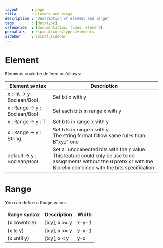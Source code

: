 ```yaml
---
layout      : page
title       : Element and range
description : "Description of element and range"
tags        : [datatype]
categories  : [documentation, types, element]
permalink   : /spinal/core/types/elements
sidebar     : spinal_sidebar
---
```


# Element

Elements could be defined as follows:

| Element syntax                | Description                                                                          |
| ----------------------------- | ------------------------------------------------------------------------------------ |
| x : Int -> y : Boolean/Bool   |  Set bit x with y                                                                    |
| x : Range -> y : Boolean/Bool |  Set each bits in range x with y                                                     |
| x : Range -> y : T            |  Set bits in range x with y                                                          |
| x : Range -> y : String       |  Set bits in range x with y <br> The string format follow same rules than B"xyz" one |                                                  
| default -> y : Boolean/Bool   |  Set all unconnected bits with the y value.<br> This feature could only be use to do assignments without the B prefix or with the B prefix combined with the bits specification |


# Range

You can define a Range values

| Range syntax | Description    | Width  |
| ------------ | -----------    | -----  |
| (x downto y) |  [x:y], x >= y | x-y+1  |
| (x to y)     |  [x:y], x <= y | y-x+1  |
| (x until y)  |  [x:y[, x < y  | y-x    | 

